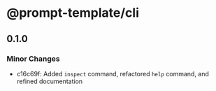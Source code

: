 # @prompt-template/cli

## 0.1.0

### Minor Changes

- c16c69f: Added `inspect` command, refactored `help` command, and refined documentation
